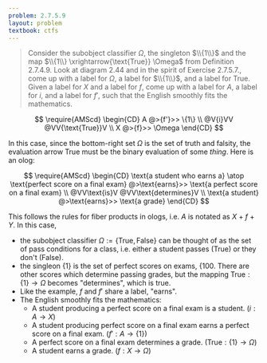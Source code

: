 ```yaml
---
problem: 2.7.5.9 
layout: problem
textbook: ctfs
---
```


> Consider the subobject classifier $\Omega$, the singleton $\\{1\\}$ and the
> map $\\{1\\} \xrightarrow{\text{True}} \Omega$ from Definition 2.7.4.9. Look
> at diagram 2.44 and in the spirit of Exercise 2.7.5.7., come up with a label
> for $\Omega$, a label for $\\{1\\}$, and a label for $\text{True}$. Given a
> label for $X$ and a label for $f$, come up with a label for $A$, a label for
> $i$, and a label for $f'$, such that the English smoothly fits the
> mathematics.

$$
\require{AMScd}
\begin{CD}
A @>{f'}>> \{1\} \\
@V{i}VV @VV{\text{True}}V \\
X @>{f}>> \Omega
\end{CD}
$$

In this case, since the bottom-right set $\Omega$ is the set of truth and
falsity, the evaluation arrow $\text{True}$ must be the binary evaluation of
some _thing_. Here is an olog:

$$
\require{AMScd}
\begin{CD}
\text{a student who earns a} \atop \text{perfect score on a final exam} @>\text{earns}>> \text{a perfect score on a final exam} \\
@VV\text{is}V @VV\text{determines}V \\
\text{a student} @>\text{earns}>> \text{a grade}
\end{CD}
$$

This follows the rules for fiber products in ologs, i.e. $A$ is notated as $X$ +
$f$ + $Y$. In this case, 

 - the subobject classifier $\Omega := \{\text{True}, \text{False}\}$ can be
   thought of as the set of pass conditions for a class, i.e. either a student
   passes ($\text{True}$) or they don't ($\text{False}$).
 - the singleon $\{1\}$ is the set of perfect scores on exams, $\{100%\}$. There
   are other scores which determine passing grades, but the mapping
   $\text{True}: \{1\}\to\Omega$ becomes "determines", which is true.
 - Like the example, $f$ and $f'$ share a label, "earns".
 - The English smoothly fits the mathematics: 
   - A student producing a perfect score on a final exam is a student. ($i: A\to
     X$)
   - A student producing  perfect score on a final exam earns a perfect score on
     a final exam. ($f': A\to\{1\}$)
   - A perfect score on a final exam determines a grade.
     ($\text{True}:\{1\}\to\Omega$)
   - A student earns a grade. ($f: X\to\Omega$)

